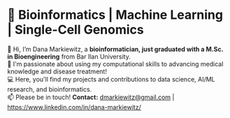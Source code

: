 # 🔬 Bioinformatics | Machine Learning | Single-Cell Genomics

👋 Hi, I’m Dana Markiewitz, a **bioinformatician, just graduated with a M.Sc. in Bioengineering** from Bar Ilan University.  
🚀 I'm passionate about using my computational skills to advancing medical knowledge and disease treatment!  
💻 Here, you'll find my projects and contributions to data science, AI/ML research, and bioinformatics.  
📫 Please be in touch! **Contact:** dmarkiewitz@gmail.com | https://www.linkedin.com/in/dana-markiewitz/

<!---
Markiewitz/Markiewitz is a ✨ special ✨ repository because its `README.md` (this file) appears on your GitHub profile.
You can click the Preview link to take a look at your changes.
--->
